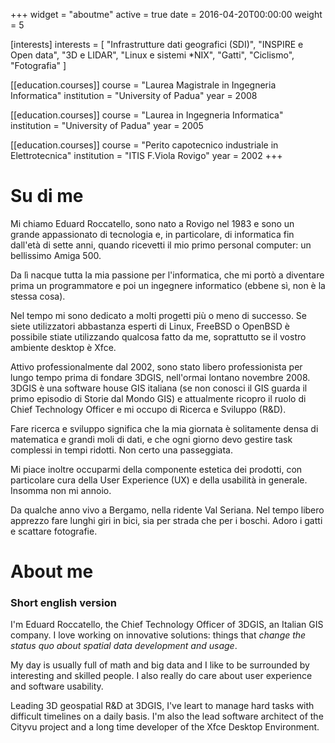+++
widget = "aboutme"
active = true
date = 2016-04-20T00:00:00
weight = 5

[interests]
  interests = [
    "Infrastrutture dati geografici (SDI)",
    "INSPIRE e Open data",
    "3D e LIDAR",
    "Linux e sistemi *NIX",
    "Gatti",
    "Ciclismo",
    "Fotografia"
  ]

[[education.courses]]
  course = "Laurea Magistrale in Ingegneria Informatica"
  institution = "University of Padua"
  year = 2008

[[education.courses]]
  course = "Laurea in Ingegneria Informatica"
  institution = "University of Padua"
  year = 2005

[[education.courses]]
  course = "Perito capotecnico industriale in Elettrotecnica"
  institution = "ITIS F.Viola Rovigo"
  year = 2002
+++

# Su di me

Mi chiamo Eduard Roccatello, sono nato a Rovigo nel 1983 e sono un grande appassionato di tecnologia e, in particolare, di informatica fin dall'età di sette anni, quando ricevetti il mio primo personal computer: un bellissimo Amiga 500.

Da lì nacque tutta la mia passione per l'informatica, che mi portò a diventare prima un programmatore e poi un ingegnere informatico (ebbene sì, non è la stessa cosa).

Nel tempo mi sono dedicato a molti progetti più o meno di successo. Se siete utilizzatori abbastanza esperti di Linux, FreeBSD o OpenBSD è possibile stiate utilizzando qualcosa fatto da me, soprattutto se il vostro ambiente desktop è Xfce.

Attivo professionalmente dal 2002, sono stato libero professionista per lungo tempo prima di fondare 3DGIS, nell'ormai lontano novembre 2008.
3DGIS è una software house GIS italiana (se non conosci il GIS guarda il primo episodio di Storie dal Mondo GIS) e attualmente ricopro il ruolo di Chief Technology Officer e mi occupo di Ricerca e Sviluppo (R&D).

Fare ricerca e sviluppo significa che la mia giornata è solitamente densa di matematica e grandi moli di dati, e che ogni giorno devo gestire task complessi in tempi ridotti. Non certo una passeggiata.

Mi piace inoltre occuparmi della componente estetica dei prodotti, con particolare cura della User Experience (UX) e della usabilità in generale. Insomma non mi annoio.

Da qualche anno vivo a Bergamo, nella ridente Val Seriana. Nel tempo libero apprezzo fare lunghi giri in bici, sia per strada che per i boschi. Adoro i gatti e scattare fotografie.

# About me

### Short english version

I'm Eduard Roccatello, the Chief Technology Officer of 3DGIS, an Italian GIS company.
I love working on innovative solutions: things that _change the status quo about spatial data development and usage_.

My day is usually full of math and big data and I like to be surrounded by interesting and skilled people. I also really do care about user experience and software usability.

Leading 3D geospatial R&D at 3DGIS, I've leart to manage hard tasks with difficult timelines on a daily basis.
I'm also the lead software architect of the Cityvu project and a long time developer of the Xfce Desktop Environment.
